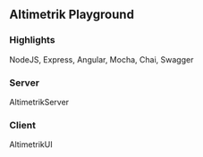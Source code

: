 ## Altimetrik Playground

### Highlights
NodeJS, Express, Angular, Mocha, Chai, Swagger

### Server
AltimetrikServer

### Client

AltimetrikUI
